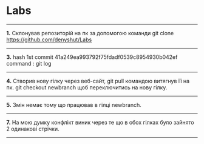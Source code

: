 # Labs
***
**1.** Склонував репозиторій на пк за допомогою команди git clone https://github.com/denyshut/Labs
***
**3.** hash 1st commit 41a249ea993792f75fdadf0539c8954930b042ef command : git log
***
**4.** Створив нову гілку через веб-сайт, git pull командою витягнув її на пк. git checkout newbranch щоб переключитись на нову гілку.
***
**5.** Змін немає тому що працював в гілці newbranch.
***
**7.** На мою думку конфлікт виник через те що в обох гілках було зайнято 2 одинакові стрічки.
***
